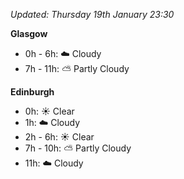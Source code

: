 *Updated: Thursday 19th January 23:30*

**Glasgow**

* 0h - 6h: :cloud: Cloudy
* 7h - 11h: :partly_sunny: Partly Cloudy

**Edinburgh**

* 0h: :sunny: Clear
* 1h: :cloud: Cloudy
* 2h - 6h: :sunny: Clear
* 7h - 10h: :partly_sunny: Partly Cloudy
* 11h: :cloud: Cloudy
